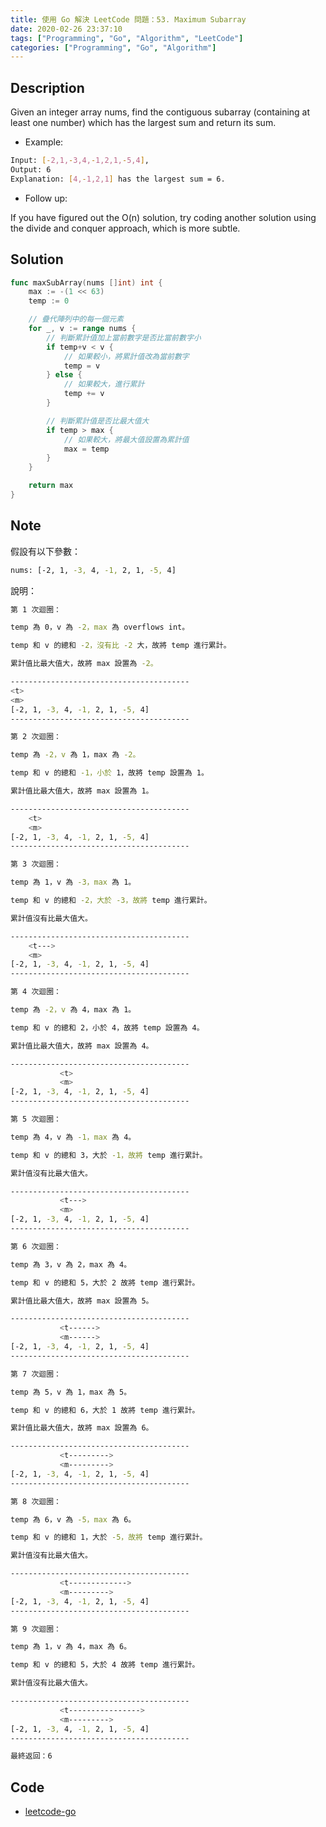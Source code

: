 ```yaml
---
title: 使用 Go 解決 LeetCode 問題：53. Maximum Subarray
date: 2020-02-26 23:37:10
tags: ["Programming", "Go", "Algorithm", "LeetCode"]
categories: ["Programming", "Go", "Algorithm"]
---
```


## Description

Given an integer array nums, find the contiguous subarray (containing at least one number) which has the largest sum and return its sum.

- Example:

```bash
Input: [-2,1,-3,4,-1,2,1,-5,4],
Output: 6
Explanation: [4,-1,2,1] has the largest sum = 6.
```

- Follow up:

If you have figured out the O(n) solution, try coding another solution using the divide and conquer approach, which is more subtle.

## Solution

```go
func maxSubArray(nums []int) int {
	max := -(1 << 63)
	temp := 0

	// 疊代陣列中的每一個元素
	for _, v := range nums {
		// 判斷累計值加上當前數字是否比當前數字小
		if temp+v < v {
			// 如果較小，將累計值改為當前數字
			temp = v
		} else {
			// 如果較大，進行累計
			temp += v
		}

		// 判斷累計值是否比最大值大
		if temp > max {
			// 如果較大，將最大值設置為累計值
			max = temp
		}
	}

	return max
}
```

## Note

假設有以下參數：

```bash
nums: [-2, 1, -3, 4, -1, 2, 1, -5, 4]
```

說明：

```bash
第 1 次迴圈：

temp 為 0，v 為 -2，max 為 overflows int。

temp 和 v 的總和 -2，沒有比 -2 大，故將 temp 進行累計。

累計值比最大值大，故將 max 設置為 -2。

----------------------------------------
<t>
<m>
[-2, 1, -3, 4, -1, 2, 1, -5, 4]
----------------------------------------

第 2 次迴圈：

temp 為 -2，v 為 1，max 為 -2。

temp 和 v 的總和 -1，小於 1，故將 temp 設置為 1。

累計值比最大值大，故將 max 設置為 1。

----------------------------------------
    <t>
    <m>
[-2, 1, -3, 4, -1, 2, 1, -5, 4]
----------------------------------------

第 3 次迴圈：

temp 為 1，v 為 -3，max 為 1。

temp 和 v 的總和 -2，大於 -3，故將 temp 進行累計。

累計值沒有比最大值大。

----------------------------------------
    <t--->
    <m>
[-2, 1, -3, 4, -1, 2, 1, -5, 4]
----------------------------------------

第 4 次迴圈：

temp 為 -2，v 為 4，max 為 1。

temp 和 v 的總和 2，小於 4，故將 temp 設置為 4。

累計值比最大值大，故將 max 設置為 4。

----------------------------------------
           <t>
           <m>
[-2, 1, -3, 4, -1, 2, 1, -5, 4]
----------------------------------------

第 5 次迴圈：

temp 為 4，v 為 -1，max 為 4。

temp 和 v 的總和 3，大於 -1，故將 temp 進行累計。

累計值沒有比最大值大。

----------------------------------------
           <t--->
           <m>
[-2, 1, -3, 4, -1, 2, 1, -5, 4]
----------------------------------------

第 6 次迴圈：

temp 為 3，v 為 2，max 為 4。

temp 和 v 的總和 5，大於 2 故將 temp 進行累計。

累計值比最大值大，故將 max 設置為 5。

----------------------------------------
           <t------>
           <m------>
[-2, 1, -3, 4, -1, 2, 1, -5, 4]
----------------------------------------

第 7 次迴圈：

temp 為 5，v 為 1，max 為 5。

temp 和 v 的總和 6，大於 1 故將 temp 進行累計。

累計值比最大值大，故將 max 設置為 6。

----------------------------------------
           <t--------->
           <m--------->
[-2, 1, -3, 4, -1, 2, 1, -5, 4]
----------------------------------------

第 8 次迴圈：

temp 為 6，v 為 -5，max 為 6。

temp 和 v 的總和 1，大於 -5，故將 temp 進行累計。

累計值沒有比最大值大。

----------------------------------------
           <t------------->
           <m--------->
[-2, 1, -3, 4, -1, 2, 1, -5, 4]
----------------------------------------

第 9 次迴圈：

temp 為 1，v 為 4，max 為 6。

temp 和 v 的總和 5，大於 4 故將 temp 進行累計。

累計值沒有比最大值大。

----------------------------------------
           <t---------------->
           <m--------->
[-2, 1, -3, 4, -1, 2, 1, -5, 4]
----------------------------------------

最終返回：6
```

## Code

- [leetcode-go](https://github.com/memochou1993/leetcode-go)
